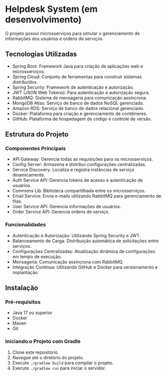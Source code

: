 # Helpdesk System (em desenvolvimento)

O projeto possui microsserviços para simular o gerenciamento de informações dos usuários e ordens de serviços.

## Tecnologias Utilizadas

- Spring Boot: Framework Java para criação de aplicações web e microsserviços.
- Spring Cloud: Conjunto de ferramentas para construir sistemas distribuídos.
- Spring Security: Framework de autenticação e autorização.
- JWT (JSON Web Tokens): Para autenticação e autorização segura.
- RabbitMQ: Sistema de mensageria para comunicação assíncrona.
- MongoDB Atlas: Serviço de banco de dados NoSQL gerenciado.
- Amazon RDS: Serviço de banco de dados relacional gerenciado.
- Docker: Plataforma para criação e gerenciamento de contêineres.
- GitHub: Plataforma de hospedagem de código e controle de versão.

## Estrutura do Projeto

### Componentes Principais

- API Gateway: Gerencia todas as requisições para os microsserviços.
- Config Server: Armazena e distribui configurações centralizadas.
- Service Discovery: Localiza e registra instâncias de serviço dinamicamente.
- Auth Service API: Gerencia tokens de acesso e autenticação de usuários.
- Commons Lib: Biblioteca compartilhada entre os microsserviços.
- Email Service: Envia e-mails utilizando RabbitMQ para gerenciamento de filas.
- User Service API: Gerencia informações de usuários.
- Order Service API: Gerencia ordens de serviço.

### Funcionalidades

- Autenticação e Autorização: Utilizando Spring Security e JWT.
- Balanceamento de Carga: Distribuição automática de solicitações entre serviços.
- Configurações Centralizadas: Atualização dinâmica de configurações em tempo de execução.
- Mensageria: Comunicação assíncrona com RabbitMQ.
- Integração Contínua: Utilizando GitHub e Docker para versionamento e implantação.

## Instalação

### Pré-requisitos

- Java 17 ou superior
- Docker
- Maven
- Git

### Iniciando o Projeto com Gradle

1. Clone este repositório.
2. Navegue até o diretório do projeto.
3. Execute `./gradlew build` para compilar o projeto.
4. Execute `./gradlew run` para iniciar o servidor.
